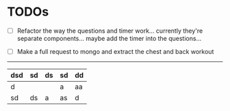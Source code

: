 # TODOs

* [ ] Refactor the way the questions and timer work... currently they're separate components... maybe add the timer into the questions...
* [ ] Make a full request to mongo and extract the chest and back workout


***

| dsd | sd | ds | sd | dd |
| --- | --- | --- | --- | --- |
| d |  |  | a | aa |
| sd | ds | a | as | d |
